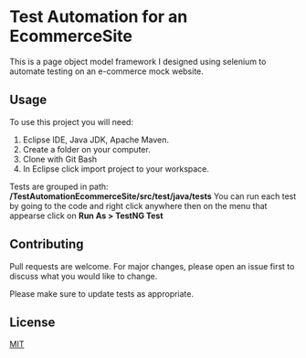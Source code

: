 # Test Automation for an EcommerceSite
This is a page object model framework I designed using selenium 
to automate testing on an e-commerce mock website.

## Usage
To use this project you will need:
1. Eclipse IDE, Java JDK, Apache Maven.
2. Create a folder on your computer.
3. Clone with Git Bash
4. In Eclipse click import project to your workspace.

Tests are grouped in path: **/TestAutomationEcommerceSite/src/test/java/tests**
You can run each test by going to the code and right click anywhere then on the menu that appearse click on **Run As > TestNG Test**

## Contributing
Pull requests are welcome. For major changes, please open an issue first to discuss what you would like to change.

Please make sure to update tests as appropriate.

## License
[MIT](https://choosealicense.com/licenses/mit/)
